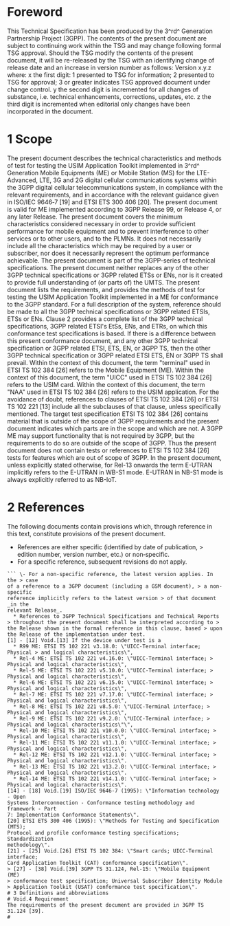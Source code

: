 # Foreword
This Technical Specification has been produced by the 3^rd^ Generation
Partnership Project (3GPP).
The contents of the present document are subject to continuing work within the
TSG and may change following formal TSG approval. Should the TSG modify the
contents of the present document, it will be re-released by the TSG with an
identifying change of release date and an increase in version number as
follows:
Version x.y.z
where:
x the first digit:
1 presented to TSG for information;
2 presented to TSG for approval;
3 or greater indicates TSG approved document under change control.
y the second digit is incremented for all changes of substance, i.e. technical
enhancements, corrections, updates, etc.
z the third digit is incremented when editorial only changes have been
incorporated in the document.
# 1 Scope
The present document describes the technical characteristics and methods of
test for testing the USIM Application Toolkit implemented in 3^rd^ Generation
Mobile Equipments (ME) or Mobile Station (MS) for the LTE-Advanced, LTE, 3G
and 2G digital cellular communications systems within the 3GPP digital
cellular telecommunications system, in compliance with the relevant
requirements, and in accordance with the relevant guidance given in ISO/IEC
9646‑7 [19] and ETSI ETS 300 406 [20].
The present document is valid for ME implemented according to 3GPP Release 99,
or Release 4, or any later Release.
The present document covers the minimum characteristics considered necessary
in order to provide sufficient performance for mobile equipment and to prevent
interference to other services or to other users, and to the PLMNs.
It does not necessarily include all the characteristics which may be required
by a user or subscriber, nor does it necessarily represent the optimum
performance achievable.
The present document is part of the 3GPP-series of technical specifications.
The present document neither replaces any of the other 3GPP technical
specifications or 3GPP related ETSs or ENs, nor is it created to provide full
understanding of (or parts of) the UMTS. The present document lists the
requirements, and provides the methods of test for testing the USIM
Application Toolkit implemented in a ME for conformance to the 3GPP standard.
For a full description of the system, reference should be made to all the 3GPP
technical specifications or 3GPP related ETSIs, ETSs or ENs. Clause 2 provides
a complete list of the 3GPP technical specifications, 3GPP related ETSI\'s
EtSs, ENs, and ETRs, on which this conformance test specifications is based.
If there is a difference between this present conformance document, and any
other 3GPP technical specification or 3GPP related ETSI, ETS, EN, or 3GPP TS,
then the other 3GPP technical specification or 3GPP related ETSI ETS, EN or
3GPP TS shall prevail.
Within the context of this document, the term \"terminal\" used in ETSI TS 102
384 [26] refers to the Mobile Equipment (ME).
Within the context of this document, the term \"UICC\" used in ETSI TS 102 384
[26] refers to the USIM card.
Within the context of this document, the term \"NAA\" used in ETSI TS 102 384
[26] refers to the USIM application.
For the avoidance of doubt, references to clauses of ETSI TS 102 384 [26] or
ETSI TS 102 221 [13] include all the subclauses of that clause, unless
specifically mentioned.
The target test specification ETSI TS 102 384 [26] contains material that is
outside of the scope of 3GPP requirements and the present document indicates
which parts are in the scope and which are not.
A 3GPP ME may support functionality that is not required by 3GPP, but the
requirements to do so are outside of the scope of 3GPP. Thus the present
document does not contain tests or references to ETSI TS 102 384 [26] tests
for features which are out of scope of 3GPP.
In the present document, unless explicitly stated otherwise, for Rel-13
onwards the term E-UTRAN implicitly refers to the E-UTRAN in WB-S1 mode.
E-UTRAN in NB-S1 mode is always explicitly referred to as NB-IoT.
# 2 References
The following documents contain provisions which, through reference in this
text, constitute provisions of the present document.
  * References are either specific (identified by date of publication, > edition number, version number, etc.) or non‑specific.
  * For a specific reference, subsequent revisions do not apply.
```{=html}
``` \- For a non-specific reference, the latest version applies. In the > case
of a reference to a 3GPP document (including a GSM document), > a non-specific
reference implicitly refers to the latest version > of that document _in the
relevant Release_.
  * References to 3GPP Technical Specifications and Technical Reports > throughout the present document shall be interpreted according to > the Release shown in the formal reference in this clause, based > upon the Release of the implementation under test.
[1] - [12] Void.[13] If the device under test is a
  * R99 ME: ETSI TS 102 221 v3.18.0: \"UICC-Terminal interface; Physical > and logical characteristics\",
  * Rel-4 ME: ETSI TS 102 221 v4.16.0: \"UICC-Terminal interface; > Physical and logical characteristics\",
  * Rel-5 ME: ETSI TS 102 221 v5.10.0: \"UICC-Terminal interface; > Physical and logical characteristics\",
  * Rel-6 ME: ETSI TS 102 221 v6.15.0: \"UICC-Terminal interface; > Physical and logical characteristics\",
  * Rel-7 ME: ETSI TS 102 221 v7.17.0: \"UICC-Terminal interface; > Physical and logical characteristics\",
  * Rel-8 ME: ETSI TS 102 221 v8.5.0: \"UICC-Terminal interface; > Physical and logical characteristics\",
  * Rel-9 ME: ETSI TS 102 221 v9.2.0: \"UICC-Terminal interface; > Physical and logical characteristics\"\",
  * Rel-10 ME: ETSI TS 102 221 v10.0.0: \"UICC-Terminal interface; > Physical and logical characteristics\",
  * Rel-11 ME: ETSI TS 102 221 v11.1.0: \"UICC-Terminal interface; > Physical and logical characteristics\",
  * Rel-12 ME: ETSI TS 102 221 v12.1.0: \"UICC-Terminal interface; > Physical and logical characteristics\".
  * Rel-13 ME: ETSI TS 102 221 v13.2.0: \"UICC-Terminal interface; > Physical and logical characteristics\".
  * Rel-14 ME: ETSI TS 102 221 v14.1.0: \"UICC-Terminal interface; > Physical and logical characteristics\".
[14] - [18] Void.[19] ISO/IEC 9646‑7 (1995): \"Information technology - Open
Systems Interconnection - Conformance testing methodology and framework - Part
7: Implementation Conformance Statements\".
[20] ETSI ETS 300 406 (1995): \"Methods for Testing and Specification (MTS);
Protocol and profile conformance testing specifications; Standardization
methodology\".
[21] - [25] Void.[26] ETSI TS 102 384: \"Smart cards; UICC-Terminal interface;
Card Application Toolkit (CAT) conformance specification\".
> [27] - [38] Void.[39] 3GPP TS 31.124, Rel-15: \"Mobile Equipment (ME)
> conformance test specification; Universal Subscriber Identity Module
> Application Toolkit (USAT) conformance test specification\".
# 3 Definitions and abbreviations
# Void.4 Requirement
The requirements of the present document are provided in 3GPP TS 31.124 [39].
#